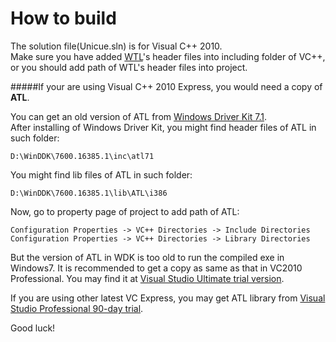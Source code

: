 How to build
============

The solution file(Unicue.sln) is for Visual C++ 2010.  
Make sure you have added [WTL](http://sourceforge.net/projects/wtl/files/WTL%208.1/)'s header files into including folder of VC++, or 
you should add path of WTL's header files into project.

#####If your are using Visual C++ 2010 Express, you would need a copy of **ATL**.

You can get an old version of ATL from [Windows Driver Kit 7.1](http://www.microsoft.com/en-us/download/details.aspx?id=11800).  
After installing of Windows Driver Kit, you might find header files of ATL in such folder:

    D:\WinDDK\7600.16385.1\inc\atl71

You might find lib files of ATL in such folder:

    D:\WinDDK\7600.16385.1\lib\ATL\i386

Now, go to property page of project to add path of ATL:

    Configuration Properties -> VC++ Directories -> Include Directories
    Configuration Properties -> VC++ Directories -> Library Directories

But the version of ATL in WDK is too old to run the compiled exe in Windows7. It is recommended to get a copy as same as that in VC2010 Professional.
You may find it at [Visual Studio Ultimate trial version](http://download.microsoft.com/download/2/4/7/24733615-AA11-42E9-8883-E28CDCA88ED5/X16-42552VS2010UltimTrial1.iso).

If you are using other latest VC Express, you may get ATL library from [Visual Studio Professional 90-day trial](http://www.microsoft.com/visualstudio/eng/downloads).

Good luck!